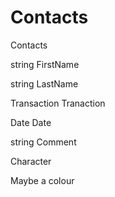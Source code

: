 # Contacts
Contacts

string FirstName

string LastName

Transaction Tranaction

Date Date

string Comment

<Enum> Character

Maybe a colour


